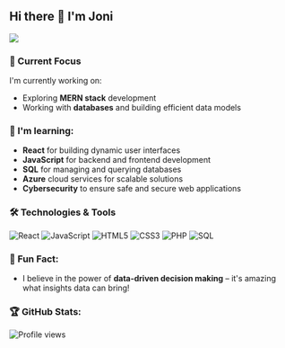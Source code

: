 ## Hi there 👋 I'm Joni


![](https://readme-typing-svg.demolab.com?font=Fira+code&pause=1000&width=435&lines=Web+developer;In+God+we+trust.+;All+others+must+bring+data.)




### 🚀 Current Focus

I'm currently working on:
- Exploring **MERN stack** development
- Working with **databases** and building efficient data models

### 🌱 I'm learning:
- **React** for building dynamic user interfaces
- **JavaScript** for backend and frontend development
- **SQL** for managing and querying databases
- **Azure** cloud services for scalable solutions
- **Cybersecurity** to ensure safe and secure web applications



### 🛠️ Technologies & Tools

![React](https://img.shields.io/badge/Code-React-61DAFB?style=flat&logo=react&color=61DAFB)
![JavaScript](https://img.shields.io/badge/Code-JavaScript-F7DF1E?style=flat&logo=javascript&color=F7DF1E)
![HTML5](https://img.shields.io/badge/Code-HTML-E34F26?style=flat&logo=html5&color=E34F26)
![CSS3](https://img.shields.io/badge/Code-CSS-1572B6?style=flat&logo=css3&color=1572B6)
![PHP](https://img.shields.io/badge/Code-PHP-777BB4?style=flat&logo=php&color=777BB4)
![SQL](https://img.shields.io/badge/Tools-SQL-4479A1?style=flat&logo=mysql&color=4479A1)



### 🌟 Fun Fact:
- I believe in the power of **data-driven decision making** – it's amazing what insights data can bring!



### 🏆 GitHub Stats:
![Profile views](https://komarev.com/ghpvc/?username=your-github-jonz-dsgn)










